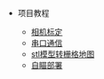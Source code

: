 - 项目教程
  
  - [相机标定](camera_calibration.md)
  - [串口通信](serial_communication.md)
  - [stl模型转栅格地图](stl_to_map.md)
  - [自瞄部署](deploy_auto_aim.md)
